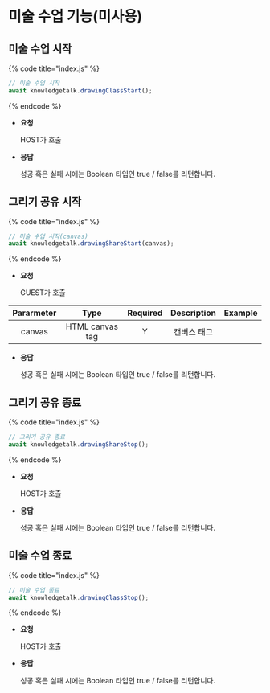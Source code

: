 # 미술 수업 기능(미사용)

## 미술 수업 시작

{% code title="index.js" %}
```javascript
// 미술 수업 시작
await knowledgetalk.drawingClassStart();
```
{% endcode %}

*   **요청**

    HOST가 호출
*   **응답**

    성공 혹은 실패 시에는 Boolean 타입인 true / false를 리턴합니다.

## 그리기 공유 시작

{% code title="index.js" %}
```javascript
// 미술 수업 시작(canvas)
await knowledgetalk.drawingShareStart(canvas);
```
{% endcode %}

*   **요청**

    GUEST가 호출

| **Pararmeter** |     **Type**    | **Required** | **Description** | **Example** |
| :------------: | :-------------: | :----------: | :-------------: | :---------: |
|     canvas     | HTML canvas tag |       Y      |      캔버스 태그     |             |

*   **응답**

    성공 혹은 실패 시에는 Boolean 타입인 true / false를 리턴합니다.

## 그리기 공유 종료

{% code title="index.js" %}
```javascript
// 그리기 공유 종료
await knowledgetalk.drawingShareStop();
```
{% endcode %}

*   **요청**

    HOST가 호출
*   **응답**

    성공 혹은 실패 시에는 Boolean 타입인 true / false를 리턴합니다.

## 미술 수업 종료

{% code title="index.js" %}
```javascript
// 미술 수업 종료
await knowledgetalk.drawingClassStop();
```
{% endcode %}

*   **요청**

    HOST가 호출
*   **응답**

    성공 혹은 실패 시에는 Boolean 타입인 true / false를 리턴합니다.
